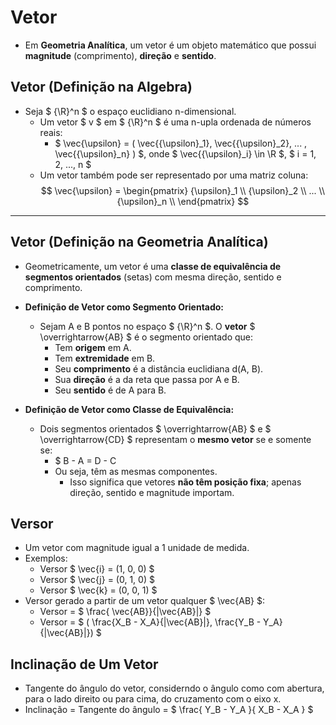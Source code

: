 # Vetor
- Em **Geometria Analítica**, um vetor é um objeto matemático que possui **magnitude** (comprimento), **direção** e **sentido**. 

## Vetor (Definição na Algebra)
- Seja $ {\R}^n $ o espaço euclidiano n-dimensional. 
    - Um vetor $ v $ em $ {\R}^n $ é uma n-upla ordenada de números reais:  
        - $ \vec{\upsilon} = ( \vec{{\upsilon}_1}, \vec{{\upsilon}_2}, ... , \vec{{\upsilon}_n} ) $, onde $ \vec{{\upsilon}_i} \in \R $, $ i = 1, 2, ..., n $
    - Um vetor também pode ser representado por uma matriz coluna: 
$$
\vec{\upsilon} = \begin{pmatrix}
   {\upsilon}_1 \\
   {\upsilon}_2 \\
   ...          \\
   {\upsilon}_n \\
\end{pmatrix}
$$
  
---  
  
## Vetor (Definição na Geometria Analítica)
- Geometricamente, um vetor é uma **classe de equivalência de segmentos orientados** (setas) com mesma direção, sentido e comprimento.  
- **Definição de Vetor como Segmento Orientado:**
    - Sejam A e B pontos no espaço $ {\R}^n $. O **vetor** $ \overrightarrow{AB} $ é o segmento orientado que:
        - Tem **origem** em A.
        - Tem **extremidade** em B.
        - Seu **comprimento** é a distância euclidiana d(A, B).
        - Sua **direção** é a da reta que passa por A e B.
        - Seu **sentido** é de A para B.

- **Definição de Vetor como Classe de Equivalência:**
    - Dois segmentos orientados $ \overrightarrow{AB} $  e $ \overrightarrow{CD} $  representam o **mesmo vetor** se e somente se:
        - $ B - A = D - C
        - Ou seja, têm as mesmas componentes.
            - Isso significa que vetores **não têm posição fixa**; apenas direção, sentido e magnitude importam.

## Versor
- Um vetor com magnitude igual a 1 unidade de medida.
- Exemplos:
    - Versor $ \vec{i} = (1, 0, 0) $
    - Versor $ \vec{j} = (0, 1, 0) $
    - Versor $ \vec{k} = (0, 0, 1) $
- Versor gerado a partir de um vetor qualquer $ \vec{AB} $:
    - Versor = $ \frac{ \vec{AB}}{|\vec{AB}|} $
    - Versor = $ ( \frac{X_B - X_A}{|\vec{AB}|}, \frac{Y_B - Y_A}{|\vec{AB}|}) $

## Inclinação de Um Vetor
- Tangente do ângulo do vetor, considerndo o ângulo como com abertura, para o lado direito ou para cima, do cruzamento com o eixo x.
- Inclinação = Tangente do ângulo = $ \frac{ Y_B - Y_A }{ X_B - X_A } $

 
